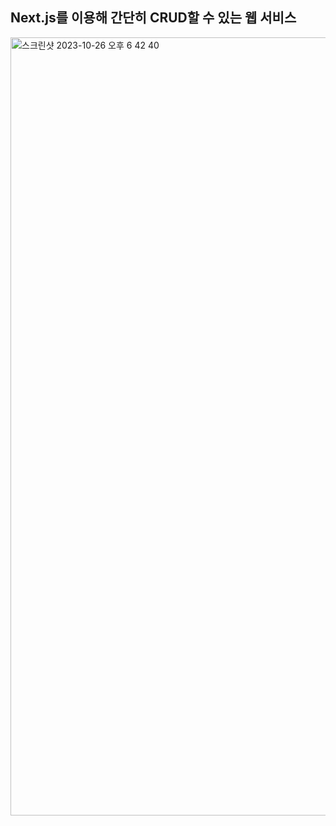## Next.js를 이용해 간단히 CRUD할 수 있는 웹 서비스

<img width="1245" alt="스크린샷 2023-10-26 오후 6 42 40" src="https://github.com/Innovanito/nextjs_tutorial_egoing/assets/72393144/a3d18c95-bb7e-4807-814c-f33b01eb84a0">
